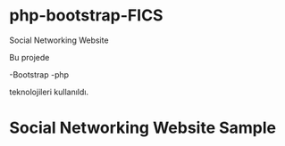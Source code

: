 # php-bootstrap-FICS
Social Networking Website

Bu projede

  -Bootstrap
  -php

teknolojileri kullanıldı.

# Social Networking Website Sample
